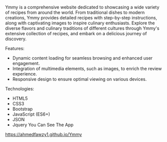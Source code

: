 Ymmy is a comprehensive website dedicated to showcasing a wide variety of recipes from around the world. From traditional dishes to modern creations, Ymmy provides detailed recipes with step-by-step instructions, along with captivating images to inspire culinary enthusiasts. Explore the diverse flavors and culinary traditions of different cultures through Ymmy's extensive collection of recipes, and embark on a delicious journey of discovery.

Features:

- Dynamic content loading for seamless browsing and enhanced user engagement.
- Integration of multimedia elements, such as images, to enrich the review experience.
- Responsive design to ensure optimal viewing on various devices.

Technologies:
- HTML5
- CSS3
- Bootstrap
- JavaScript (ES6+)
- JSON
- Jquery
You Can See The App

https://ahmedfawzy1.github.io/Ymmy
